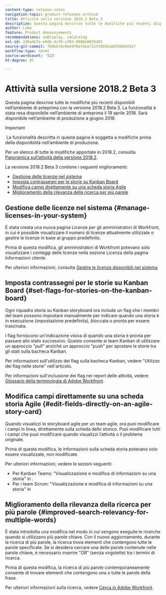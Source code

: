 ```yaml
---
content-type: release-notes
navigation-topic: product-releases-archive
title: Attività sulla versione 2018.2 Beta 3
description: Questa pagina descrive tutte le modifiche più recenti disponibili nell’ambiente di anteprima con la versione 2018.2 Beta 3. La funzionalità è stata resa disponibile nell’ambiente di anteprima il 19 aprile 2018. Sarà disponibile nell’ambiente di produzione a giugno 2018.
author: Luke
feature: Product Announcements
recommendations: noDisplay, noCatalog
exl-id: 239a4e7e-e9db-4cf0-a703-8888e00f0d83
source-git-commit: 76deb76c66e8f8a7dea721378591ae035b8d42e7
workflow-type: tm+mt
source-wordcount: '523'
ht-degree: 0%

---
```


# Attività sulla versione 2018.2 Beta 3

Questa pagina descrive tutte le modifiche più recenti disponibili nell’ambiente di anteprima con la versione 2018.2 Beta 3. La funzionalità è stata resa disponibile nell’ambiente di anteprima il 19 aprile 2018. Sarà disponibile nell’ambiente di produzione a giugno 2018.

>[!IMPORTANT]
>
> La funzionalità descritta in questa pagina è soggetta a modifiche prima della disponibilità nell’ambiente di produzione.

Per un elenco di tutte le modifiche apportate in 2018.2, consulta  [Panoramica sull’attività della versione 2018.2](../../../../product-announcements/product-releases/quarterly-release-archive/2018.2-release-activity/2018.2-release-activity-overview.md).

La versione 2018.2 Beta 3 contiene i seguenti miglioramenti:

* [Gestione delle licenze nel sistema](#manage-licenses-in-your-system)
* [Imposta contrassegni per le storie su Kanban Board](#set-flags-for-stories-on-the-kanban-board)
* [Modifica campi direttamente su una scheda storia Agile](#edit-fields-directly-on-an-agile-story-card)
* [Miglioramento della rilevanza della ricerca per più parole](#improved-search-relevancy-for-multiple-words)

## Gestione delle licenze nel sistema {#manage-licenses-in-your-system}

È stata creata una nuova pagina Licenze per gli amministratori di Workfront, in cui è possibile visualizzare il numero di licenze attualmente utilizzate o gestire le licenze in base al gruppo predefinito. 

Prima di questa modifica, gli amministratori di Workfront potevano solo visualizzare i conteggi delle licenze nella sezione Licenza della pagina Informazioni cliente.

Per ulteriori informazioni, consulta [Gestire le licenze disponibili nel sistema](../../../../administration-and-setup/get-started-wf-administration/manage-available-licenses-in-your-system.md)

## Imposta contrassegni per le storie su Kanban Board {#set-flags-for-stories-on-the-kanban-board}

Ogni riquadro storia su Kanban storyboard ora include un flag che i membri del team possono impostare manualmente per indicare quando una storia è in esecuzione (impostazione predefinita), bloccata o pronta per essere trascinata.

I flag forniscono un’indicazione visiva di quando una storia è pronta per passare allo stato successivo. Questo consente ai team Kanban di utilizzare un approccio &quot;pull&quot; anziché un approccio &quot;push&quot; per spostare le storie tra gli stati sulla bacheca Kanban.

Per informazioni sull&#39;utilizzo dei flag sulla bacheca Kanban, vedere &quot;Utilizzo dei flag nelle storie&quot; nell&#39;articolo.

Per informazioni sull&#39;inclusione dei flag nei report delle attività, vedere [Glossario della terminologia di Adobe Workfront](../../../../workfront-basics/navigate-workfront/workfront-navigation/workfront-terminology-glossary.md).  

## Modifica campi direttamente su una scheda storia Agile {#edit-fields-directly-on-an-agile-story-card}

Quando visualizzi lo storyboard agile per un team agile, ora puoi modificare i campi in linea, direttamente sulla scheda dello storico. Puoi modificare tutti i campi che puoi modificare quando visualizzi l’attività o il problema originale.

Prima di questa modifica, le informazioni sulla scheda storia potevano solo essere visualizzate, non modificate.

Per ulteriori informazioni, vedere le sezioni seguenti:

* Per Kanban Teams: &quot;Visualizzazione e modifica di informazioni su una storia&quot; in . 
* Per i team Scrum: &quot;Visualizzazione e modifica di informazioni su una storia&quot; in

## Miglioramento della rilevanza della ricerca per più parole {#improved-search-relevancy-for-multiple-words}

È stata introdotta una modifica nel modo in cui vengono eseguite le ricerche quando si utilizzano più parole chiave. Con il nuovo aggiornamento, durante la ricerca di più parole, la ricerca trova elementi che contengono tutte le parole specificate. Se si desidera cercare una delle parole contenute nelle parole chiave, è necessario inserire &quot;OR&quot; (senza virgolette) tra i termini di ricerca. 

Prima di questa modifica, la ricerca di più parole contemporaneamente consente di trovare elementi che contengono una o tutte le parole della frase. 

Per ulteriori informazioni sulla ricerca, vedere [Cerca in Adobe Workfront](../../../../workfront-basics/navigate-workfront/search/search-workfront.md).
